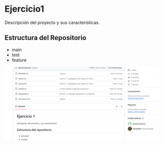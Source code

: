 # Ejercicio1
Descripción del proyecto y sus características.

## Estructura del Repositorio
- main
- test
- feature

![Estructura del Repositorio](estructura.bmp)

